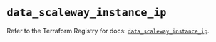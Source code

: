 # `data_scaleway_instance_ip`

Refer to the Terraform Registry for docs: [`data_scaleway_instance_ip`](https://registry.terraform.io/providers/scaleway/scaleway/2.57.0/docs/data-sources/instance_ip).
